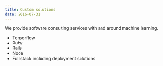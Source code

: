 ```yaml
---
title: Custom solutions
date: 2016-07-31
---
```


We provide software consulting services with and around machine learning.

* Tensorflow
* Ruby
* Rails
* Node
* Full stack including deployment solutions
